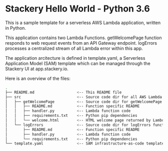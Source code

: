 # Stackery Hello World - Python 3.6

This is a sample template for a serverless AWS Lambda application, written in Python.

This application contains two Lambda Functions.  getWelcomePage function
responds to web request events from an API Gateway endpoint.  logErrors
processes a centralized stream of all Lambda error within this app.

The application arcitecture is defined in template.yaml, a Serverless
Application Model (SAM) template which can be managed through the Stackery UI
at app.stackery.io.

Here is an overview of the files:

```bash
.
├── README.md                   <-- This README file
├── src                         <-- Source code dir for all AWS Lambda functions
│   ├── getWelcomePage          <-- Source code dir for getWelcomePage function
│   │   ├── README.md           <-- Function specific README
│   │   ├── handler.py          <-- Lambda function code
│   │   ├── requirements.txt    <-- Python pip dependencies
│   │   └── welcome.html        <-- HTML welcome page returned by Lambda function
│   └── logErrors               <-- Source code dir for logErrors function
│       ├── README.md           <-- Function specific README
│       ├── handler.py          <-- Lambda function code
│       └── requirements.txt    <-- Python pip dependencies
└── template.yaml               <-- SAM infrastructure-as-code template
```

